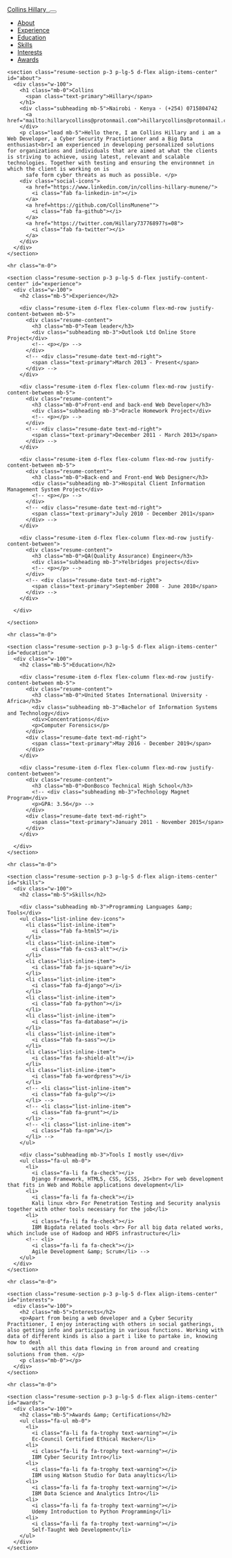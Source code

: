 <head>

  <meta charset="utf-8">
  <meta name="viewport" content="width=device-width, initial-scale=1, shrink-to-fit=no">
  <title>Personal | PORTFOLIO</title>

  <!-- Bootstrap core CSS -->
  <link href="vendor/bootstrap/css/bootstrap.min.css" rel="stylesheet">

  <!-- Custom fonts for this template -->
  <link href="https://fonts.googleapis.com/css?family=Saira+Extra+Condensed:500,700" rel="stylesheet">
  <link href="https://fonts.googleapis.com/css?family=Muli:400,400i,800,800i" rel="stylesheet">
  <link href="vendor/fontawesome-free/css/all.min.css" rel="stylesheet">

  <!-- Custom styles for this template -->
  <link href="css/resume.min.css" rel="stylesheet">

</head>
<body id="page-top">
  <nav class="navbar navbar-expand-lg navbar-dark bg-primary fixed-top" id="sideNav">
    <a class="navbar-brand js-scroll-trigger" href="#page-top">
      <span class="d-block d-lg-none">Collins Hillary</span>
      <span class="d-none d-lg-block">
        <img class="img-fluid img-profile rounded-circle mx-auto mb-2" src="img/myprofile.png" alt="">
      </span>
    </a>
    <button class="navbar-toggler" type="button" data-toggle="collapse" data-target="#navbarSupportedContent" aria-controls="navbarSupportedContent" aria-expanded="false" aria-label="Toggle navigation">
      <span class="navbar-toggler-icon"></span>
    </button>
    <div class="collapse navbar-collapse" id="navbarSupportedContent">
      <ul class="navbar-nav">
        <li class="nav-item">
          <a class="nav-link js-scroll-trigger" href="#about">About</a>
        </li>
        <li class="nav-item">
          <a class="nav-link js-scroll-trigger" href="#experience">Experience</a>
        </li>
        <li class="nav-item">
          <a class="nav-link js-scroll-trigger" href="#education">Education</a>
        </li>
        <li class="nav-item">
          <a class="nav-link js-scroll-trigger" href="#skills">Skills</a>
        </li>
        <li class="nav-item">
          <a class="nav-link js-scroll-trigger" href="#interests">Interests</a>
        </li>
        <li class="nav-item">
          <a class="nav-link js-scroll-trigger" href="#awards">Awards</a>
        </li>
      </ul>
    </div>
  </nav>

  <div class="container-fluid p-0">

    <section class="resume-section p-3 p-lg-5 d-flex align-items-center" id="about">
      <div class="w-100">
        <h1 class="mb-0">Collins
          <span class="text-primary">Hillary</span>
        </h1>
        <div class="subheading mb-5">Nairobi · Kenya · (+254) 0715804742
          <a href="mailto:hillarycollins@protonmail.com">hillarycollins@protonmail.com</a>
        </div>
        <p class="lead mb-5">Hello there, I am Collins Hillary and i am a Web Developer, a Cyber Security Practiotioner and a Big Data enthusiast<br>I am experienced in developing personalized solutions for organizations and individuals that are aimed at what the clients is striving to achieve, using latest, relevant and scalable technologies. Together with testing and ensuring the environmnet in which the client is working on is 
          safe form cyber threats as much as possible. </p>
        <div class="social-icons">
          <a href="https://www.linkedin.com/in/collins-hillary-munene/">
            <i class="fab fa-linkedin-in"></i>
          </a>
          <a href=https://github.com/CollinsMunene"">
            <i class="fab fa-github"></i>
          </a>
          <a href="https://twitter.com/Hillary73776897?s=08">
            <i class="fab fa-twitter"></i>
          </a>
        </div>
      </div>
    </section>

    <hr class="m-0">

    <section class="resume-section p-3 p-lg-5 d-flex justify-content-center" id="experience">
      <div class="w-100">
        <h2 class="mb-5">Experience</h2>

        <div class="resume-item d-flex flex-column flex-md-row justify-content-between mb-5">
          <div class="resume-content">
            <h3 class="mb-0">Team leader</h3>
            <div class="subheading mb-3">Outlook Ltd Online Store Project</div>
            <!-- <p></p> -->
          </div>
          <!-- <div class="resume-date text-md-right">
            <span class="text-primary">March 2013 - Present</span>
          </div> -->
        </div>

        <div class="resume-item d-flex flex-column flex-md-row justify-content-between mb-5">
          <div class="resume-content">
            <h3 class="mb-0">Front-end and back-end Web Developer</h3>
            <div class="subheading mb-3">Oracle Homework Project</div>
            <!-- <p></p> -->
          </div>
          <!-- <div class="resume-date text-md-right">
            <span class="text-primary">December 2011 - March 2013</span>
          </div> -->
        </div>

        <div class="resume-item d-flex flex-column flex-md-row justify-content-between mb-5">
          <div class="resume-content">
            <h3 class="mb-0">Back-end and Front-end Web Designer</h3>
            <div class="subheading mb-3">Hospital Client Information Management System Project</div>
            <!-- <p></p> -->
          </div>
          <!-- <div class="resume-date text-md-right">
            <span class="text-primary">July 2010 - December 2011</span>
          </div> -->
        </div>

        <div class="resume-item d-flex flex-column flex-md-row justify-content-between">
          <div class="resume-content">
            <h3 class="mb-0">QA(Quality Assurance) Engineer</h3>
            <div class="subheading mb-3">Yelbridges projects</div>
            <!-- <p></p> -->
          </div>
          <!-- <div class="resume-date text-md-right">
            <span class="text-primary">September 2008 - June 2010</span>
          </div> -->
        </div>

      </div>

    </section>

    <hr class="m-0">

    <section class="resume-section p-3 p-lg-5 d-flex align-items-center" id="education">
      <div class="w-100">
        <h2 class="mb-5">Education</h2>

        <div class="resume-item d-flex flex-column flex-md-row justify-content-between mb-5">
          <div class="resume-content">
            <h3 class="mb-0">United States International University - Africa</h3>
            <div class="subheading mb-3">Bachelor of Information Systems and Technology</div>
            <div>Concentrations</div>
            <p>Computer Forensics</p>
          </div>
          <div class="resume-date text-md-right">
            <span class="text-primary">May 2016 - December 2019</span>
          </div>
        </div>

        <div class="resume-item d-flex flex-column flex-md-row justify-content-between">
          <div class="resume-content">
            <h3 class="mb-0">DonBosco Technical High School</h3>
            <!-- <div class="subheading mb-3">Technology Magnet Program</div>
            <p>GPA: 3.56</p> -->
          </div>
          <div class="resume-date text-md-right">
            <span class="text-primary">January 2011 - November 2015</span>
          </div>
        </div>

      </div>
    </section>

    <hr class="m-0">

    <section class="resume-section p-3 p-lg-5 d-flex align-items-center" id="skills">
      <div class="w-100">
        <h2 class="mb-5">Skills</h2>

        <div class="subheading mb-3">Programming Languages &amp; Tools</div>
        <ul class="list-inline dev-icons">
          <li class="list-inline-item">
            <i class="fab fa-html5"></i>
          </li>
          <li class="list-inline-item">
            <i class="fab fa-css3-alt"></i>
          </li>
          <li class="list-inline-item">
            <i class="fab fa-js-square"></i>
          </li>
          <li class="list-inline-item">
            <i class="fab fa-django"></i>
          </li>
          <li class="list-inline-item">
            <i class="fab fa-python"></i>
          </li>
          <li class="list-inline-item">
            <i class="fas fa-database"></i>
          </li>
          <li class="list-inline-item">
            <i class="fab fa-sass"></i>
          </li>
          <li class="list-inline-item">
            <i class="fas fa-shield-alt"></i>
          </li>
          <li class="list-inline-item">
            <i class="fab fa-wordpress"></i>
          </li>
          <!-- <li class="list-inline-item">
            <i class="fab fa-gulp"></i>
          </li> -->
          <!-- <li class="list-inline-item">
            <i class="fab fa-grunt"></i>
          </li> -->
          <!-- <li class="list-inline-item">
            <i class="fab fa-npm"></i>
          </li> -->
        </ul>
 
        <div class="subheading mb-3">Tools I mostly use</div>
        <ul class="fa-ul mb-0">
          <li>
            <i class="fa-li fa fa-check"></i>
            Django Framework, HTML5, CSS, SCSS, JS<br> For web development that fits in Web and Mobile applications development</li>
          <li>
            <i class="fa-li fa fa-check"></i>
            Kali linux <br> For Penetration Testing and Security analysis together with other tools necessary for the job</li>
          <li>
            <i class="fa-li fa fa-check"></i>
            IBM Bigdata related tools <br> For all big data related works, which include use of Hadoop and HDFS infrastructure</li>
          <!-- <li>
            <i class="fa-li fa fa-check"></i>
            Agile Development &amp; Scrum</li> -->
        </ul>
      </div>
    </section>

    <hr class="m-0">

    <section class="resume-section p-3 p-lg-5 d-flex align-items-center" id="interests">
      <div class="w-100">
        <h2 class="mb-5">Interests</h2>
        <p>Apart from being a web developer and a Cyber Security Practitioner, I enjoy interacting with others in social gatherings, also getting info and participating in various functions. Working with data of different kinds is also a part i like to partake in, knowing how to deal
            with all this data flowing in from around and creating solutions from them. </p>
        <p class="mb-0"></p>
      </div>
    </section>

    <hr class="m-0">

    <section class="resume-section p-3 p-lg-5 d-flex align-items-center" id="awards">
      <div class="w-100">
        <h2 class="mb-5">Awards &amp; Certifications</h2>
        <ul class="fa-ul mb-0">
          <li>
            <i class="fa-li fa fa-trophy text-warning"></i>
            Ec-Council Certified Ethical Hacker</li>
          <li>
            <i class="fa-li fa fa-trophy text-warning"></i>
            IBM Cyber Security Intro</li>
          <li>
            <i class="fa-li fa fa-trophy text-warning"></i>
            IBM using Watson Studio for Data anayltics</li>
          <li>
            <i class="fa-li fa fa-trophy text-warning"></i>
            IBM Data Science and Analytics Intro</li>
          <li>
            <i class="fa-li fa fa-trophy text-warning"></i>
            Udemy Introduction to Python Programming</li>
          <li>
            <i class="fa-li fa fa-trophy text-warning"></i>
            Self-Taught Web Development</li>
        </ul>
      </div>
    </section>

  </div>

  <!-- Bootstrap core JavaScript -->
  <script src="vendor/jquery/jquery.min.js"></script>
  <script src="vendor/bootstrap/js/bootstrap.bundle.min.js"></script>

  <!-- Plugin JavaScript -->
  <script src="vendor/jquery-easing/jquery.easing.min.js"></script>

  <!-- Custom scripts for this template -->
  <script src="js/resume.min.js"></script>

</body>

</html>

